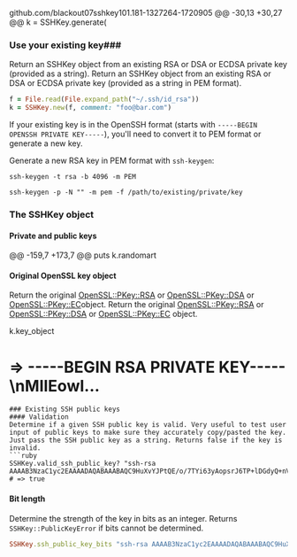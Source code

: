 github.com/blackout07sshkey101.181-1327264-1720905 
@@ -30,13 +30,27 @@ k = SSHKey.generate(

### Use your existing key###

Return an SSHKey object from an existing RSA or DSA or ECDSA private key (provided as a string).
Return an SSHKey object from an existing RSA or DSA or ECDSA private key (provided as a string in PEM format).

```ruby
f = File.read(File.expand_path("~/.ssh/id_rsa"))
k = SSHKey.new(f, comment: "foo@bar.com")
```

If your existing key is in the OpenSSH format (starts with `-----BEGIN OPENSSH PRIVATE KEY-----`), you'll need to convert it to PEM format or generate a new key.

Generate a new RSA key in PEM format with `ssh-keygen`:

```
ssh-keygen -t rsa -b 4096 -m PEM
```

```
ssh-keygen -p -N "" -m pem -f /path/to/existing/private/key
```

### The SSHKey object

#### Private and public keys
@@ -159,7 +173,7 @@ puts k.randomart

#### Original OpenSSL key object

Return the original [OpenSSL::PKey::RSA](https://ruby-doc.org/3.2.2/exts/openssl/OpenSSL/PKey/RSA.html) or [OpenSSL::PKey::DSA](https://ruby-doc.org/3.2.2/exts/openssl/OpenSSL/PKey/DSA.html) or [OpenSSL::PKey::EC](https://ruby-doc.org/3.2.2/exts/openssl/OpenSSL/PKey/EC.html)object.
Return the original [OpenSSL::PKey::RSA](https://ruby-doc.org/3.2.2/exts/openssl/OpenSSL/PKey/RSA.html) or [OpenSSL::PKey::DSA](https://ruby-doc.org/3.2.2/exts/openssl/OpenSSL/PKey/DSA.html) or [OpenSSL::PKey::EC](https://ruby-doc.org/3.2.2/exts/openssl/OpenSSL/PKey/EC.html) object.


k.key_object
# => -----BEGIN RSA PRIVATE KEY-----\nMIIEowI...
```
### Existing SSH public keys
#### Validation
Determine if a given SSH public key is valid. Very useful to test user input of public keys to make sure they accurately copy/pasted the key. Just pass the SSH public key as a string. Returns false if the key is invalid.
```ruby
SSHKey.valid_ssh_public_key? "ssh-rsa AAAAB3NzaC1yc2EAAAADAQABAAABAQC9HuXvYJPtQE/o/7TYi63yAopsrJ6TP+lDGdyQ+nVVp+5ojAIy9h8/h99UlNxjkiFT2YhI3Fl/pgNDRO4PVo6tlgb3CwiAZjSdeE5RnF79Dkj5XsM4j+FLMoXtbRw0K9ok9RKjz6ygIs1JDmaOdXexFnq4nAYU3fSLUa6WoccqTHe8bFuJoAv1gbnx09Js8YcVMD96mpTJ3V/MK5YfIv10dbtrDhGug3IS1V2J+0BB9orbQja554N+4S0I9rFBgVCpvPmQqddDHd/AdGkLv/zjEfGytjnvp68bEfDinkQkPfuxw01yd5MbcvLv39VVICWtKbqW263HT5LvSxwKorR7"
# => true
```
#### Bit length
Determine the strength of the key in bits as an integer. Returns `SSHKey::PublicKeyError` if bits cannot be determined.
```ruby
SSHKey.ssh_public_key_bits "ssh-rsa AAAAB3NzaC1yc2EAAAADAQABAAABAQC9HuXvYJPtQE/o/7TYi63yAopsrJ6TP+lDGdyQ+nVVp+5ojAIy9h8/h99UlNxjkiFT2YhI3Fl/pgNDRO4PVo6tlgb3CwiAZjSdeE5RnF79Dkj5XsM4j+FLMoXtbRw0K9ok9RKjz6ygIs1JDmaOdXexFnq4nAYU3fSLUa6WoccqTHe8bFuJoAv1gbnx09Js8YcVMD96mpTJ3V/MK5YfIv10dbtrDhGug3IS1V2J+0BB9orbQja554N+4S0I9rFBgVCpvPmQqddDHd/AdGkLv/zjEfGytjnvp68bEfDinkQkPfuxw01yd5MbcvLv39VVICWtKbqW263HT5LvSxwKorR7"
